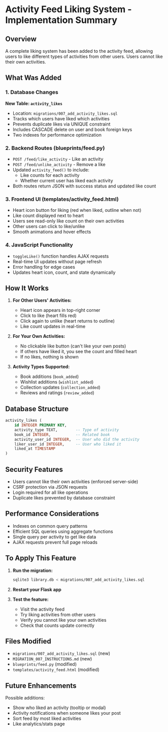 # Activity Feed Liking System - Implementation Summary

## Overview
A complete liking system has been added to the activity feed, allowing users to like different types of activities from other users. Users cannot like their own activities.

## What Was Added

### 1. Database Changes
**New Table: `activity_likes`**
- Location: `migrations/007_add_activity_likes.sql`
- Tracks which users have liked which activities
- Prevents duplicate likes via UNIQUE constraint
- Includes CASCADE delete on user and book foreign keys
- Two indexes for performance optimization

### 2. Backend Routes (blueprints/feed.py)
- `POST /feed/like_activity` - Like an activity
- `POST /feed/unlike_activity` - Remove a like
- Updated `activity_feed()` to include:
  - Like counts for each activity
  - Whether current user has liked each activity
- Both routes return JSON with success status and updated like count

### 3. Frontend UI (templates/activity_feed.html)
- Heart icon button for liking (red when liked, outline when not)
- Like count displayed next to heart
- Users see read-only like count on their own activities
- Other users can click to like/unlike
- Smooth animations and hover effects

### 4. JavaScript Functionality
- `toggleLike()` function handles AJAX requests
- Real-time UI updates without page refresh
- Error handling for edge cases
- Updates heart icon, count, and state dynamically

## How It Works

1. **For Other Users' Activities:**
   - Heart icon appears in top-right corner
   - Click to like (heart fills red)
   - Click again to unlike (heart returns to outline)
   - Like count updates in real-time

2. **For Your Own Activities:**
   - No clickable like button (can't like your own posts)
   - If others have liked it, you see the count and filled heart
   - If no likes, nothing is shown

3. **Activity Types Supported:**
   - Book additions (`book_added`)
   - Wishlist additions (`wishlist_added`)
   - Collection updates (`collection_added`)
   - Reviews and ratings (`review_added`)

## Database Structure

```sql
activity_likes (
    id INTEGER PRIMARY KEY,
    activity_type TEXT,        -- Type of activity
    book_id INTEGER,           -- Related book
    activity_user_id INTEGER,  -- User who did the activity
    liker_user_id INTEGER,     -- User who liked it
    liked_at TIMESTAMP
)
```

## Security Features
- Users cannot like their own activities (enforced server-side)
- CSRF protection via JSON requests
- Login required for all like operations
- Duplicate likes prevented by database constraint

## Performance Considerations
- Indexes on common query patterns
- Efficient SQL queries using aggregate functions
- Single query per activity to get like data
- AJAX requests prevent full page reloads

## To Apply This Feature

1. **Run the migration:**
   ```bash
   sqlite3 library.db < migrations/007_add_activity_likes.sql
   ```

2. **Restart your Flask app**

3. **Test the feature:**
   - Visit the activity feed
   - Try liking activities from other users
   - Verify you cannot like your own activities
   - Check that counts update correctly

## Files Modified
- `migrations/007_add_activity_likes.sql` (new)
- `MIGRATION_007_INSTRUCTIONS.md` (new)
- `blueprints/feed.py` (modified)
- `templates/activity_feed.html` (modified)

## Future Enhancements
Possible additions:
- Show who liked an activity (tooltip or modal)
- Activity notifications when someone likes your post
- Sort feed by most liked activities
- Like analytics/stats page
